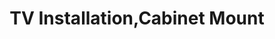 ---sort_key: 34layout: "sku"id: tv-installation-cabinet-mount-TVtitle: "TV Installation,Cabinet Mount"heading: "TV Installation,Cabinet Mount"sub-title: "Simply pick the perfect spot to place your new TV and let us do the rest."category: "Home Entertainment"category_description: "Services for TVs and Home Theatre devices."features: - feature: "As part of our cabinet mount service, we’ll visit your place and:" - feature: "Set up TV and connect to the internet, existing power and all existing components" - feature: "All cables neatly arranged" - feature: "Clean up and remove rubbish" - feature: "Complete setup diagram and leave in customer folder" - feature: "Demonstrate new TV" - feature: "Connect TV to suitable and functioning home network using existing wall outlet or wireless network"price: "159"unit: "TV"australia_only: "Yes"---